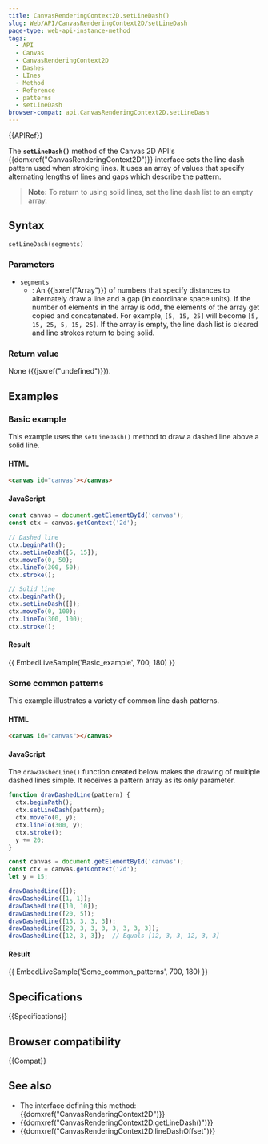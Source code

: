 ```yaml
---
title: CanvasRenderingContext2D.setLineDash()
slug: Web/API/CanvasRenderingContext2D/setLineDash
page-type: web-api-instance-method
tags:
  - API
  - Canvas
  - CanvasRenderingContext2D
  - Dashes
  - LInes
  - Method
  - Reference
  - patterns
  - setLineDash
browser-compat: api.CanvasRenderingContext2D.setLineDash
---
```


{{APIRef}}

The **`setLineDash()`** method of the Canvas 2D API's
{{domxref("CanvasRenderingContext2D")}} interface sets the line dash pattern used when
stroking lines. It uses an array of values that specify alternating lengths of lines
and gaps which describe the pattern.

> **Note:** To return to using solid lines, set the line dash list to an
> empty array.

## Syntax

```js-nolint
setLineDash(segments)
```

### Parameters

- `segments`
  - : An {{jsxref("Array")}} of numbers that specify distances to alternately draw a
    line and a gap (in coordinate space units). If the number of elements in the array
    is odd, the elements of the array get copied and concatenated. For example,
    `[5, 15, 25]` will become `[5, 15, 25, 5, 15, 25]`. If the
    array is empty, the line dash list is cleared and line strokes return to being
    solid.

### Return value

None ({{jsxref("undefined")}}).

## Examples

### Basic example

This example uses the `setLineDash()` method to draw a dashed line above a
solid line.

#### HTML

```html
<canvas id="canvas"></canvas>
```

#### JavaScript

```js
const canvas = document.getElementById('canvas');
const ctx = canvas.getContext('2d');

// Dashed line
ctx.beginPath();
ctx.setLineDash([5, 15]);
ctx.moveTo(0, 50);
ctx.lineTo(300, 50);
ctx.stroke();

// Solid line
ctx.beginPath();
ctx.setLineDash([]);
ctx.moveTo(0, 100);
ctx.lineTo(300, 100);
ctx.stroke();
```

#### Result

{{ EmbedLiveSample('Basic_example', 700, 180) }}

### Some common patterns

This example illustrates a variety of common line dash patterns.

#### HTML

```html
<canvas id="canvas"></canvas>
```

#### JavaScript

The `drawDashedLine()` function created below makes the drawing of multiple
dashed lines simple. It receives a pattern array as its only parameter.

```js
function drawDashedLine(pattern) {
  ctx.beginPath();
  ctx.setLineDash(pattern);
  ctx.moveTo(0, y);
  ctx.lineTo(300, y);
  ctx.stroke();
  y += 20;
}

const canvas = document.getElementById('canvas');
const ctx = canvas.getContext('2d');
let y = 15;

drawDashedLine([]);
drawDashedLine([1, 1]);
drawDashedLine([10, 10]);
drawDashedLine([20, 5]);
drawDashedLine([15, 3, 3, 3]);
drawDashedLine([20, 3, 3, 3, 3, 3, 3, 3]);
drawDashedLine([12, 3, 3]);  // Equals [12, 3, 3, 12, 3, 3]
```

#### Result

{{ EmbedLiveSample('Some_common_patterns', 700, 180) }}

## Specifications

{{Specifications}}

## Browser compatibility

{{Compat}}

## See also

- The interface defining this method: {{domxref("CanvasRenderingContext2D")}}
- {{domxref("CanvasRenderingContext2D.getLineDash()")}}
- {{domxref("CanvasRenderingContext2D.lineDashOffset")}}
